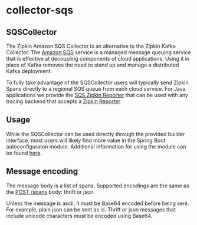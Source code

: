 # collector-sqs

## SQSCollector

The Zipkin Amazon SQS Collector is an alternative to the Zipkin Kafka Collector.
The [Amazon SQS](https://aws.amazon.com/sqs/) service is a managed message queuing
service that is effective at decoupling components of cloud applications.  Using it
in place of Kafka removes the need to stand up and manage a distributed Kafka 
deployment.

To fully take advantage of the SQSCollector users will typically send Zipkin Spans
directly to a regional SQS queue from each cloud service.  For Java applications we 
provide the [SQS Zipkin Reporter](https://github.com/openzipkin/zipkin-aws/tree/master/sender-sqs) 
that can be used with any tracing backend that accepts a [Zipkin Reporter](https://github.com/openzipkin/zipkin-reporter-java) 

## Usage

While the SQSCollector can be used directly through the provided builder interface,
most users will likely find more value in the Spring Boot autoconfiguraton module. 
Additional information for using the module can be found 
[here](https://github.com/openzipkin/zipkin-aws/tree/master/module/collector-sqs).

## Message encoding
The message body is a list of spans. Supported encodings are the same as
the [POST /spans](http://zipkin.io/zipkin-api/#/paths/%252Fspans) body: thrift or json.

Unless the message is ascii, it must be Base64 encoded before being
sent. For example, plain json can be sent as is. Thrift or json messages
that include unicode characters must be encoded using Base64.
